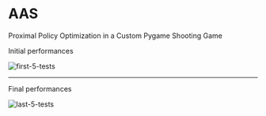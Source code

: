 # AAS
Proximal Policy Optimization in a Custom Pygame Shooting Game

Initial performances

![first-5-tests](https://github.com/yuridb98/AAS/assets/70441307/ac9d056f-3162-440b-b039-f55f11af7069)

---------------------

Final performances

![last-5-tests](https://github.com/yuridb98/AAS/assets/70441307/5b63a2c4-3254-438a-95a8-6708bdbea323)
